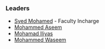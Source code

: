 ### Leaders
* [Syed Mohamed](mailto:syed.mohamed@owasp.org) - Faculty Incharge
* [Mohammed Aseem](mailto:mohammed.aseem@owasp.org)
* [Mohamad Iliyas](mailto:mohamad.iiiyas@owasp.org)
* [Mohammed Waseem](mailto:mohammed.waseem@owasp.org)
